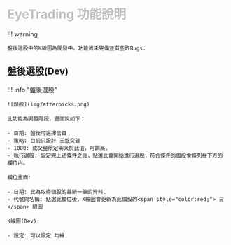 # <font color="silver">EyeTrading 功能說明</font>

!!! warning

    盤後選股中的K線圖為開發中，功能尚未完備並有些許Bugs.

## 盤後選股(Dev)

!!! info "盤後選股"

    ![類股](img/afterpicks.png)

    此功能為開發階段，畫面說如下：

    - 日期: 盤後可選擇當日
    - 策略: 目前只設計 三盤突破
    - 1000: 成交量限定需大於此值，可調高.
    - 執行選股: 設定完上述條件之後，點選此會開始進行選股，符合條件的個股會條列在下方的欄位內。

    欄位畫面:

    - 日期: 此為取得個股的最新一筆的資料.
    - 代號與名稱: 點選此欄位後，K線圖會更新為此個股的<span style="color:red;"> 日</span> 線圖

    K線圖(Dev):

    - 設定: 可以設定 均線.




